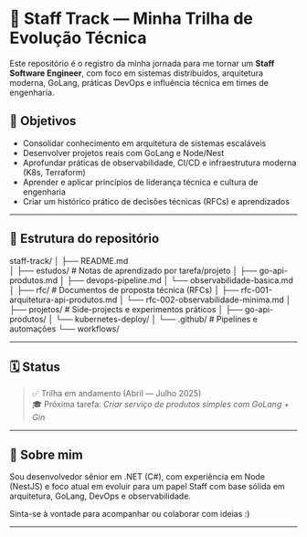 # 🧭 Staff Track — Minha Trilha de Evolução Técnica

Este repositório é o registro da minha jornada para me tornar um **Staff Software Engineer**, com foco em sistemas distribuídos, arquitetura moderna, GoLang, práticas DevOps e influência técnica em times de engenharia.

## 🎯 Objetivos

- Consolidar conhecimento em arquitetura de sistemas escaláveis
- Desenvolver projetos reais com GoLang e Node/Nest
- Aprofundar práticas de observabilidade, CI/CD e infraestrutura moderna (K8s, Terraform)
- Aprender e aplicar princípios de liderança técnica e cultura de engenharia
- Criar um histórico prático de decisões técnicas (RFCs) e aprendizados

---

## 📁 Estrutura do repositório

staff-track/
│
├── README.md                    
│
├── estudos/                     # Notas de aprendizado por tarefa/projeto
│   ├── go-api-produtos.md
│   ├── devops-pipeline.md
│   └── observabilidade-basica.md
│
├── rfc/                         # Documentos de proposta técnica (RFCs)
│   ├── rfc-001-arquitetura-api-produtos.md
│   └── rfc-002-observabilidade-minima.md
│
├── projetos/                    # Side-projects e experimentos práticos
│   ├── go-api-produtos/
│   └── kubernetes-deploy/
│
└── .github/                     # Pipelines e automações
    └── workflows/


---

## 🗓️ Status

> ✅ Trilha em andamento (Abril — Julho 2025)  
> 🎓 Próxima tarefa: *Criar serviço de produtos simples com GoLang + Gin*

---

## 💬 Sobre mim

Sou desenvolvedor sênior em .NET (C#), com experiência em Node (NestJS) e foco atual em evoluir para um papel Staff com base sólida em arquitetura, GoLang, DevOps e observabilidade.

Sinta-se à vontade para acompanhar ou colaborar com ideias :)

---
